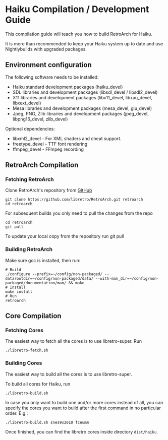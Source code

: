 # Haiku Compilation / Development Guide

This compilation guide will teach you how to build RetroArch for Haiku. 

It is more than recommended to keep your Haiku system up to date and use Nightlybuilds with upgraded packages.

## Environment configuration

The following software needs to be installed:

- Haiku standard development packages (haiku_devel)
- SDL libraries and development packages (libsdl_devel / libsdl2_devel)
- X11 libraries and development packages (libx11_devel, libxau_devel, libxext_devel)
- Mesa libraries and development packages (mesa_devel, glu_devel)
- Jpeg, PNG, Zlib libraries and development packages (jpeg_devel, libpng16_devel, zlib_devel)

Optional dependencies:

- libxml2_devel - For XML shaders and cheat support.
- freetype_devel - TTF font rendering
- ffmpeg_devel - FFmpeg recording

## RetroArch Compilation

### Fetching RetroArch

Clone RetroArch's repository from [GitHub](https://github.com/libretro/RetroArch)

    git clone https://github.com/libretro/RetroArch.git retroarch
    cd retroarch

For subsequent builds you only need to pull the changes from the repo

    cd retroarch
    git pull

To update your local copy from the repository run git pull

### Building RetroArch

Make sure gcc is installed, then run:

    # Build
    ./configure --prefix=~/config/non-packaged/ --datarootdir=~/config/non-packaged/data/ --with-man_dir=~/config/non-packaged/documentation/man/ && make
    # Install
    make install
    # Run
    retroarch

## Core Compilation

### Fetching Cores

The easiest way to fetch all the cores is to use libretro-super. Run

    ./libretro-fetch.sh

### Building Cores

The easiest way to build all the cores is to use libretro-super. 

To build all cores for Haiku, run

    ./libretro-build.sh

In case you only want to build one and/or more cores instead of all, you can specify the cores you want to build after the first command in no particular order. E.g.:

    ./libretro-build.sh snes9x2010 fceumm

Once finished, you can find the libretro cores inside directory `dist/haiku`.
